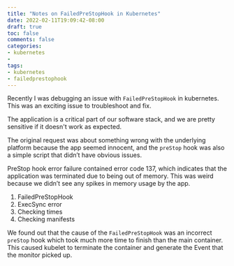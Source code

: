 ```yaml
---
title: "Notes on FailedPreStopHook in Kubernetes"
date: 2022-02-11T19:09:42-08:00
draft: true
toc: false
comments: false
categories:
- kubernetes
- 
tags:
- kubernetes
- failedprestophook
---
```


Recently I was debugging an issue with `FailedPreStopHook` in kubernetes. This was an exciting issue to troubleshoot and fix.  

<!--more-->

The application is a critical part of our software stack, and we are pretty sensitive if it doesn't work as expected.

The original request was about something wrong with the underlying platform because the app seemed innocent, and the `preStop` hook was also a simple script that didn’t have obvious issues.

PreStop hook error failure contained error code 137, which indicates that the application was terminated due to being out of memory. This was weird because we didn’t see any spikes in memory usage by the app.

1. FailedPreStopHook
2. ExecSync error
3. Checking times
4. Checking manifests

We found out that the cause of the `FailedPreStopHook` was an incorrect `preStop` hook which took much more time to finish than the main container. This caused kubelet to terminate the container and generate the Event that the monitor picked up.
